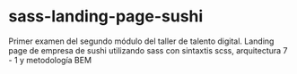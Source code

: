 # sass-landing-page-sushi
Primer examen del segundo módulo del taller de talento digital.
Landing page de empresa de sushi utilizando sass con sintaxtis scss, arquitectura 7 - 1 y metodología BEM
